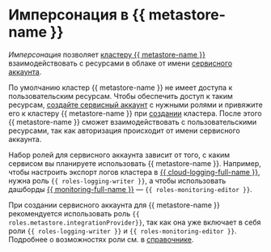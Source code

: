 # Имперсонация в {{ metastore-name }}

_Имперсонация_ позволяет [кластеру {{ metastore-name }}](metastore.md) взаимодействовать с ресурсами в облаке от имени [сервисного аккаунта](../../iam/concepts/users/service-accounts.md).

По умолчанию кластер {{ metastore-name }} не имеет доступа к пользовательским ресурсам. Чтобы обеспечить доступ к таким ресурсам, [создайте сервисный аккаунт](../../iam/operations/sa/create.md#create-sa) с нужными ролями и привяжите его к кластеру {{ metastore-name }} при [создании](../operations/metastore/cluster-create.md#create-cluster) кластера. После этого {{ metastore-name }} сможет взаимодействовать с пользовательскими ресурсами, так как авторизация происходит от имени сервисного аккаунта.

Набор ролей для сервисного аккаунта зависит от того, с каким сервисом вы планируете использовать {{ metastore-name }}. Например, чтобы настроить экспорт логов кластера в [{{ cloud-logging-full-name }}](../../logging/index.yaml), нужна роль `{{ roles-logging-writer }}`, а чтобы использовать дашборды [{{ monitoring-full-name }}]((../../monitoring/index.yaml)) — `{{ roles-monitoring-editor }}`.

При создании сервисного аккаунта для {{ metastore-name }} рекомендуется использовать роль `{{ roles.metastore.integrationProvider}}`, так как она уже включает в себя роли `{{ roles-logging-writer }}` и `{{ roles-monitoring-editor }}`. Подробнее о возможностях роли см. в [справочнике](../../iam/roles-reference.md#managed-metastore-integrationProvider).
